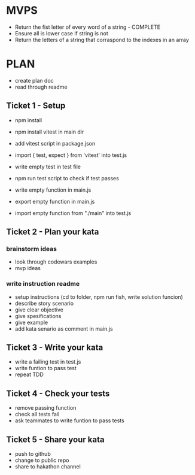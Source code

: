 <!-- Put your plan, story, and any supporting material here, you could use the help of a readme markdown generator such as [readme.so](https://readme.so/) -->
# MVPS 
- Return the fist letter of every word of a string - COMPLETE
- Ensure all is lower case if string is not
- Return the letters of a string that corraspond to the indexes in an array

# PLAN
- create plan doc
- read through readme

## Ticket 1 - Setup
- npm install
- npm install vitest in main dir
- add vitest script in package.json
- import { test, expect } from 'vitest' into test.js
- write empty test in test file
- npm run test script to check if test passes

- write empty function in main.js
- export empty function in main.js
- import empty function from "./main" into test.js

## Ticket 2 - Plan your kata
### brainstorm ideas
- look through codewars examples
- mvp ideas

### write instruction readme
- setup instructions (cd to folder, npm run fish, write solution funcion)
- describe story scenario
- give clear objective
- give spesifications
- give example
- add kata senario as comment in main.js

## Ticket 3 - Write your kata
- write a failing test in test.js
- write funtion to pass test
- repeat TDD

## Ticket 4 - Check your tests
- remove passing function
- check all tests fail
- ask teammates to write funtion to pass tests

## Ticket 5 - Share your kata
- push to github
- change to public repo
- share to hakathon channel 

